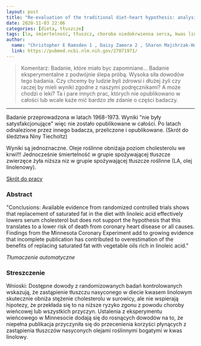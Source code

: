 ```yaml
---
layout: post
title: "Re-evaluation of the traditional diet-heart hypothesis: analysis of recovered data from Minnesota Coronary Experiment (1968-73)"
date: 2020-11-03 22:06
categories: [dieta, tłuszcze]
tags: [la, śmiertelność, tłuszcz, choroba niedokrwienna serca, kwas linolenowy, diet-heart hypothesis]
author:
  name: "Christopher E Ramsden 1 , Daisy Zamora 2 , Sharon Majchrzak-Hong 3 , Keturah R Faurot 4 , Steven K Broste 5 , Robert P Frantz 6 , John M Davis 7 , Amit Ringel 3 , Chirayath M Suchindran 8 , Joseph R Hibbeln 3 "
  link: https://pubmed.ncbi.nlm.nih.gov/27071971/
---
```


> Komentarz:
> Badanie, które miało byc zapomniane...
> Badanie eksperymentalne z podwójnie ślepa próbą. Wysoka siła dowodów tego badania.
> Czy chcemy by ludzie byli zdrowsi i dłużej żyli czy raczej by mieli wyniki zgodne z naszymi podręcznikami? A może chodzi o leki? Ta i pare innych prac, których nie opublikowano w całości lub wcale każe mić bardzo złe zdanie o części badaczy.
> 
<hr>

Badanie przeprowadzona w latach 1968-1973. Wyniki "nie były satysfakcjonujące" więc nie zostało opublikowane w całości. Po latach odnalezione przez innego badacza, przeliczone i opublikowane. (Skrót do śledztwa Niny Tiecholtz)

Wyniki są jednoznaczne. Oleje roślinne obniżaja poziom cholesterolu we krwi!!! Jednocześnie śmiertelność w grupie spożywającej tłuszcze zwierzęce żyła niższa niz w grupie spożywającej tłuszcze roślinne (LA, olej linolenowy).

[Skrót do pracy](https://pubmed.ncbi.nlm.nih.gov/27071971/) 

### Abstract
"Conclusions: Available evidence from randomized controlled trials shows that replacement of saturated fat in the diet with linoleic acid effectively lowers serum cholesterol but does not support the hypothesis that this translates to a lower risk of death from coronary heart disease or all causes. Findings from the Minnesota Coronary Experiment add to growing evidence that incomplete publication has contributed to overestimation of the benefits of replacing saturated fat with vegetable oils rich in linoleic acid."

*Tłumaczenie automatyczne*

### Streszczenie
Wnioski: Dostępne dowody z randomizowanych badań kontrolowanych wskazują, że zastąpienie tłuszczu nasyconego w diecie kwasem linolowym skutecznie obniża stężenie cholesterolu w surowicy, ale nie wspierają hipotezy, że przekłada się to na niższe ryzyko zgonu z powodu choroby wieńcowej lub wszystkich przyczyn. Ustalenia z eksperymentu wieńcowego w Minnesocie dodają się do rosnących dowodów na to, że niepełna publikacja przyczyniła się do przecenienia korzyści płynących z zastąpienia tłuszczów nasyconych olejami roślinnymi bogatymi w kwas linolowy.

